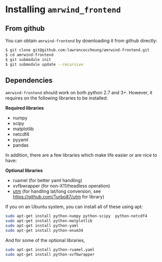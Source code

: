 # Installing `amrwind_frontend`

## From github
You can obtain `amrwind-frontend` by downloading it from github directly:
```bash
$ git clone git@github.com:lawrenceccheung/amrwind-frontend.git
$ cd amrwind-frontend
$ git submodule init
$ git submodule update --recursive
```

## Dependencies

`amrwind-frontend` should work on both python 2.7 and 3+.  However, it
requires on the following libraries to be installed:

**Required libraries**
- numpy
- scipy
- matplotlib
- netcdf4
- pyyaml
- pandas

In addition, there are a few libraries which make life easier or are
nice to have:

**Optional libraries**
- ruamel (for better yaml handling)
- xvfbwrapper (for non-X11/headless operation)
- [utm](https://pypi.org/project/utm/) (for handling lat/long conversion, see https://github.com/Turbo87/utm for library)


If you on an Ubuntu system, you can install all of these using apt:

```bash
sudo apt-get install python-numpy python-scipy  python-netcdf4 
sudo apt-get install python-matplotlib
sudo apt-get install python-yaml
sudo apt-get install python-enum34
```

And for some of the optional libraries,
```bash
sudo apt-get install python-ruamel.yaml 
sudo apt-get install python-xvfbwrapper 
```

